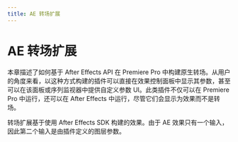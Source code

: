 ```yaml
---
title: AE 转场扩展
---
```

# AE 转场扩展

本章描述了如何基于 After Effects API 在 Premiere Pro 中构建原生转场。从用户的角度来看，以这种方式构建的插件可以直接在效果控制面板中显示其参数，甚至可以在该面板或序列监视器中提供自定义参数 UI。此类插件不仅可以在 Premiere Pro 中运行，还可以在 After Effects 中运行，尽管它们会显示为效果而不是转场。

转场扩展基于使用 After Effects SDK 构建的效果。由于 AE 效果只有一个输入，因此第二个输入是由插件定义的图层参数。